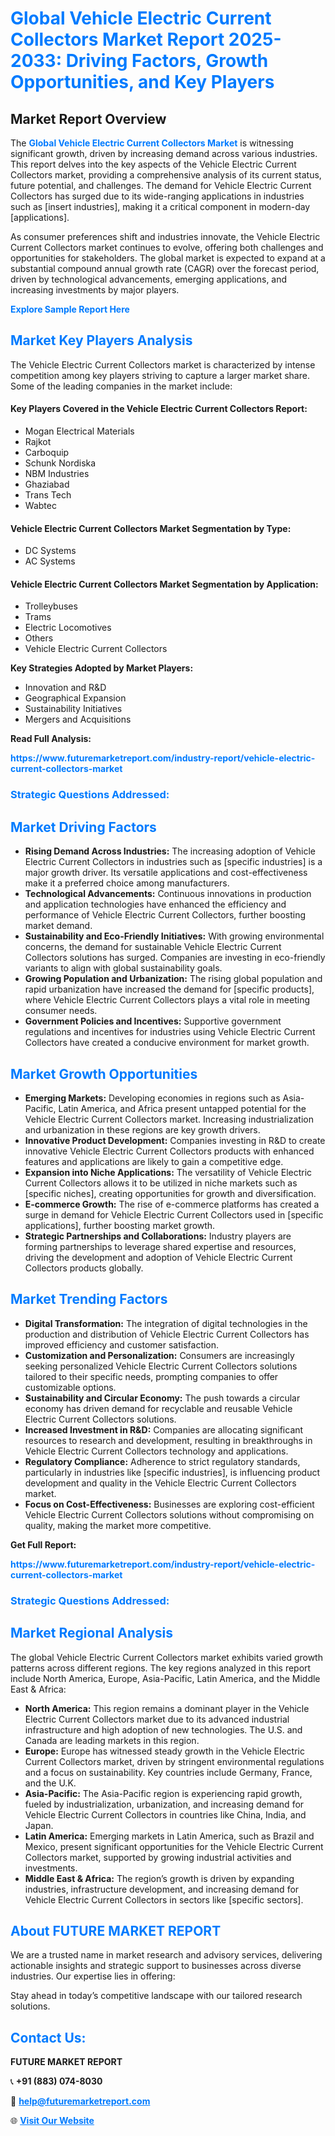 <h1 style="color: #007BFF;">Global Vehicle Electric Current Collectors Market Report 2025-2033: Driving Factors, Growth Opportunities, and Key Players</h1>

<section id="overview">
<h2>Market Report Overview</h2>
<p>The <a href="https://www.futuremarketreport.com/industry-report/vehicle-electric-current-collectors-market" style="color: #007BFF; text-decoration: none;"><strong>Global Vehicle Electric Current Collectors Market</strong></a> is witnessing significant growth, driven by increasing demand across various industries. This report delves into the key aspects of the Vehicle Electric Current Collectors market, providing a comprehensive analysis of its current status, future potential, and challenges. The demand for Vehicle Electric Current Collectors has surged due to its wide-ranging applications in industries such as [insert industries], making it a critical component in modern-day [applications].</p>
<p>As consumer preferences shift and industries innovate, the Vehicle Electric Current Collectors market continues to evolve, offering both challenges and opportunities for stakeholders. The global market is expected to expand at a substantial compound annual growth rate (CAGR) over the forecast period, driven by technological advancements, emerging applications, and increasing investments by major players.</p>
</section>

<section id="overview">
<p><a href="https://www.futuremarketreport.com/request-sample/reportId=126151" style="color: #007BFF; text-decoration: none;"><strong>Explore Sample Report Here</strong></a></p>
</section>

<section id="key-players">
<h2 style="color: #007BFF;">Market Key Players Analysis</h2>
<p>The Vehicle Electric Current Collectors market is characterized by intense competition among key players striving to capture a larger market share. Some of the leading companies in the market include:</p>
<h4>Key Players Covered in the Vehicle Electric Current Collectors Report:</h4>
<ul><li>Mogan Electrical Materials</li><li>Rajkot</li><li>Carboquip</li><li>Schunk Nordiska</li><li>NBM Industries</li><li>Ghaziabad</li><li>Trans Tech</li><li>Wabtec</li></ul>
<h4>Vehicle Electric Current Collectors Market Segmentation by Type:</h4>
<ul><li>DC Systems</li><li>AC Systems</li></ul>

<h4>Vehicle Electric Current Collectors Market Segmentation by Application:</h4>
<ul><li>Trolleybuses</li><li>Trams</li><li>Electric Locomotives</li><li>Others</li><li>Vehicle Electric Current Collectors</li></ul>
<p><strong>Key Strategies Adopted by Market Players:</strong></p>
<ul>
<li>Innovation and R&D</li>
<li>Geographical Expansion</li>
<li>Sustainability Initiatives</li>
<li>Mergers and Acquisitions</li>
</ul>
</section>

<section>
<p><strong>Read Full Analysis: </strong></p><a href="https://www.futuremarketreport.com/industry-report/vehicle-electric-current-collectors-market" style="color: #007BFF; text-decoration: none;"><strong>https://www.futuremarketreport.com/industry-report/vehicle-electric-current-collectors-market</strong></a>
<h3 style="color: #007BFF;">Strategic Questions Addressed:</h3>
</section>

<section id="driving-factors">
<h2 style="color: #007BFF;">Market Driving Factors</h2>
<ul>
<li><strong>Rising Demand Across Industries:</strong> The increasing adoption of Vehicle Electric Current Collectors in industries such as [specific industries] is a major growth driver. Its versatile applications and cost-effectiveness make it a preferred choice among manufacturers.</li>
<li><strong>Technological Advancements:</strong> Continuous innovations in production and application technologies have enhanced the efficiency and performance of Vehicle Electric Current Collectors, further boosting market demand.</li>
<li><strong>Sustainability and Eco-Friendly Initiatives:</strong> With growing environmental concerns, the demand for sustainable Vehicle Electric Current Collectors solutions has surged. Companies are investing in eco-friendly variants to align with global sustainability goals.</li>
<li><strong>Growing Population and Urbanization:</strong> The rising global population and rapid urbanization have increased the demand for [specific products], where Vehicle Electric Current Collectors plays a vital role in meeting consumer needs.</li>
<li><strong>Government Policies and Incentives:</strong> Supportive government regulations and incentives for industries using Vehicle Electric Current Collectors have created a conducive environment for market growth.</li>
</ul>
</section>

<section id="growth-opportunities">
<h2 style="color: #007BFF;">Market Growth Opportunities</h2>
<ul>
<li><strong>Emerging Markets:</strong> Developing economies in regions such as Asia-Pacific, Latin America, and Africa present untapped potential for the Vehicle Electric Current Collectors market. Increasing industrialization and urbanization in these regions are key growth drivers.</li>
<li><strong>Innovative Product Development:</strong> Companies investing in R&D to create innovative Vehicle Electric Current Collectors products with enhanced features and applications are likely to gain a competitive edge.</li>
<li><strong>Expansion into Niche Applications:</strong> The versatility of Vehicle Electric Current Collectors allows it to be utilized in niche markets such as [specific niches], creating opportunities for growth and diversification.</li>
<li><strong>E-commerce Growth:</strong> The rise of e-commerce platforms has created a surge in demand for Vehicle Electric Current Collectors used in [specific applications], further boosting market growth.</li>
<li><strong>Strategic Partnerships and Collaborations:</strong> Industry players are forming partnerships to leverage shared expertise and resources, driving the development and adoption of Vehicle Electric Current Collectors products globally.</li>
</ul>
</section>

<section id="trending-factors">
<h2 style="color: #007BFF;">Market Trending Factors</h2>
<ul>
<li><strong>Digital Transformation:</strong> The integration of digital technologies in the production and distribution of Vehicle Electric Current Collectors has improved efficiency and customer satisfaction.</li>
<li><strong>Customization and Personalization:</strong> Consumers are increasingly seeking personalized Vehicle Electric Current Collectors solutions tailored to their specific needs, prompting companies to offer customizable options.</li>
<li><strong>Sustainability and Circular Economy:</strong> The push towards a circular economy has driven demand for recyclable and reusable Vehicle Electric Current Collectors solutions.</li>
<li><strong>Increased Investment in R&D:</strong> Companies are allocating significant resources to research and development, resulting in breakthroughs in Vehicle Electric Current Collectors technology and applications.</li>
<li><strong>Regulatory Compliance:</strong> Adherence to strict regulatory standards, particularly in industries like [specific industries], is influencing product development and quality in the Vehicle Electric Current Collectors market.</li>
<li><strong>Focus on Cost-Effectiveness:</strong> Businesses are exploring cost-efficient Vehicle Electric Current Collectors solutions without compromising on quality, making the market more competitive.</li>
</ul>
</section>

<section>
<p><strong>Get Full Report: </strong></p><a href="https://www.futuremarketreport.com/industry-report/vehicle-electric-current-collectors-market" style="color: #007BFF; text-decoration: none;"><strong>https://www.futuremarketreport.com/industry-report/vehicle-electric-current-collectors-market</strong></a>
<h3 style="color: #007BFF;">Strategic Questions Addressed:</h3>
</section>


<section id="regional-analysis">
<h2 style="color: #007BFF;">Market Regional Analysis</h2>
<p>The global Vehicle Electric Current Collectors market exhibits varied growth patterns across different regions. The key regions analyzed in this report include North America, Europe, Asia-Pacific, Latin America, and the Middle East & Africa:</p>
<ul>
<li><strong>North America:</strong> This region remains a dominant player in the Vehicle Electric Current Collectors market due to its advanced industrial infrastructure and high adoption of new technologies. The U.S. and Canada are leading markets in this region.</li>
<li><strong>Europe:</strong> Europe has witnessed steady growth in the Vehicle Electric Current Collectors market, driven by stringent environmental regulations and a focus on sustainability. Key countries include Germany, France, and the U.K.</li>
<li><strong>Asia-Pacific:</strong> The Asia-Pacific region is experiencing rapid growth, fueled by industrialization, urbanization, and increasing demand for Vehicle Electric Current Collectors in countries like China, India, and Japan.</li>
<li><strong>Latin America:</strong> Emerging markets in Latin America, such as Brazil and Mexico, present significant opportunities for the Vehicle Electric Current Collectors market, supported by growing industrial activities and investments.</li>
<li><strong>Middle East & Africa:</strong> The region’s growth is driven by expanding industries, infrastructure development, and increasing demand for Vehicle Electric Current Collectors in sectors like [specific sectors].</li>
</ul>
</section>

<footer>
<h2 style="color: #007BFF;">About FUTURE MARKET REPORT</h2>
<p>We are a trusted name in market research and advisory services, delivering actionable insights and strategic support to businesses across diverse industries. Our expertise lies in offering:</p>

<p>Stay ahead in today’s competitive landscape with our tailored research solutions.</p>

<h2 style="color: #007BFF;">Contact Us:</h2>
<p><strong>FUTURE MARKET REPORT</strong></p>
<p>📞 <strong>+91 (883) 074-8030</strong></p>
<p>📧 <strong><a href="mailto:help@futuremarketreport.com" style="color: #007BFF;">help@futuremarketreport.com</a></strong></p>
<p>🌐 <strong><a href="https://www.futuremarketreport.com/" style="color: #007BFF;">Visit Our Website</a></strong></p>
</footer>